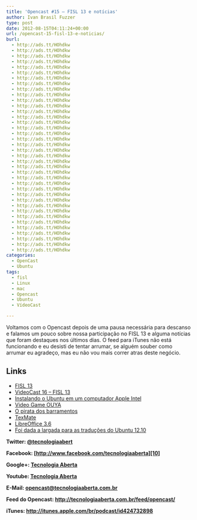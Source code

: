 ```yaml
---
title: 'Opencast #15 – FISL 13 e notícias'
author: Ivan Brasil Fuzzer
type: post
date: 2012-08-15T04:11:24+00:00
url: /opencast-15-fisl-13-e-noticias/
burl:
  - http://ads.tt/HOhdkw
  - http://ads.tt/HOhdkw
  - http://ads.tt/HOhdkw
  - http://ads.tt/HOhdkw
  - http://ads.tt/HOhdkw
  - http://ads.tt/HOhdkw
  - http://ads.tt/HOhdkw
  - http://ads.tt/HOhdkw
  - http://ads.tt/HOhdkw
  - http://ads.tt/HOhdkw
  - http://ads.tt/HOhdkw
  - http://ads.tt/HOhdkw
  - http://ads.tt/HOhdkw
  - http://ads.tt/HOhdkw
  - http://ads.tt/HOhdkw
  - http://ads.tt/HOhdkw
  - http://ads.tt/HOhdkw
  - http://ads.tt/HOhdkw
  - http://ads.tt/HOhdkw
  - http://ads.tt/HOhdkw
  - http://ads.tt/HOhdkw
  - http://ads.tt/HOhdkw
  - http://ads.tt/HOhdkw
  - http://ads.tt/HOhdkw
  - http://ads.tt/HOhdkw
  - http://ads.tt/HOhdkw
  - http://ads.tt/HOhdkw
  - http://ads.tt/HOhdkw
  - http://ads.tt/HOhdkw
  - http://ads.tt/HOhdkw
  - http://ads.tt/HOhdkw
  - http://ads.tt/HOhdkw
  - http://ads.tt/HOhdkw
  - http://ads.tt/HOhdkw
  - http://ads.tt/HOhdkw
  - http://ads.tt/HOhdkw
  - http://ads.tt/HOhdkw
  - http://ads.tt/HOhdkw
categories:
  - OpenCast
  - Ubuntu
tags:
  - fisl
  - Linux
  - mac
  - Opencast
  - Ubuntu
  - VídeoCast

---
```

Voltamos com o Opencast depois de uma pausa necessária para descanso e falamos um pouco sobre nossa participação no FISL 13 e alguma notícias que foram destaques nos últimos dias. O feed para iTunes não está funcionando e eu desisti de tentar arrumar, se alguém souber como arrumar eu agradeço, mas eu não vou mais correr atras deste negócio.

## Links

  * [FISL 13][1]
  * [VideoCast 16 &#8211; FISL 13][2]
  * [Instalando o Ubuntu em um computador Apple Intel][3]
  * [Video Game OUYA][4]
  * [O pirata dos barramentos][5]
  * [TexMate][6]
  * [LibreOffice 3.6][7]
  * [Foi dada a largada para as traduções do Ubuntu 12.10][8]

**Twitter: [@tecnologiaabert][9]**

**Facebook: [http://www.facebook.com/tecnologiaaberta][10]**

**Google+: [Tecnologia Aberta][11]**

**Youtube: [Tecnologia Aberta][12]**

**E-Mail: <opencast@tecnologiaaberta.com.br>**

**Feed do Opencast: <http://tecnologiaaberta.com.br/feed/opencast/>**

**iTunes: <a href="http://itunes.apple.com/br/podcast/id424732898" target="_blank" rel="nofollow">http://itunes.apple.com/br/podcast/id424732898</a>**

&nbsp;

 [1]: http://fisl.org.br/13/
 [2]: http://www.ubuntero.com.br/2012/08/videocast-16-fisl-13/
 [3]: http://www.ubuntero.com.br/2012/08/instalando-o-ubuntu-em-um-computador-apple-intel/
 [4]: http://www.kickstarter.com/projects/ouya/ouya-a-new-kind-of-video-game-console
 [5]: http://br-linux.org/2012/bus-pirate-o-pirata-dos-barramentos/
 [6]: http://br-linux.org/2012/textmate-editor-nascido-e-bem-sucedido-no-mac-agora-e-software-livre/
 [7]: http://br-linux.org/2012/libreoffice-3-6/
 [8]: http://www.ubuntero.com.br/2012/08/foi-dada-a-largada-para-as-traducoes-do-ubuntu-12-10/
 [9]: http://twitter.com/tecnologiaabert
 [10]: https://www.facebook.com/tecnologiaaberta
 [11]: https://plus.google.com/u/0/b/114491525240353631044/114491525240353631044/about
 [12]: http://youtube.com/tecnologiaaberta